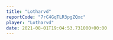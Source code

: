 ```yaml
---
title: "Lotharvd"
reportCode: "7rC4GqTLR3pgZQxc"
player: "Lotharvd"
date: 2021-08-01T19:04:53.731000+00:00
---
```

